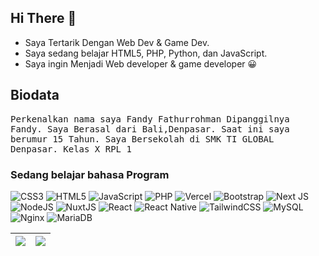 ## Hi There 👋
- Saya Tertarik Dengan Web Dev & Game Dev.
- Saya sedang belajar HTML5, PHP, Python, dan JavaScript.
- Saya ingin Menjadi Web developer & game developer 😀

## Biodata
<p align="left">
  <samp>
  Perkenalkan nama saya Fandy Fathurrohman Dipanggilnya Fandy.
  Saya Berasal dari Bali,Denpasar.
  Saat ini saya berumur 15 Tahun.
  Saya Bersekolah di SMK TI GLOBAL Denpasar.
  Kelas X RPL 1
  </samp>
</p>

### Sedang belajar bahasa Program
![CSS3](https://img.shields.io/badge/css3-%231572B6.svg?style=for-the-badge&logo=css3&logoColor=white) ![HTML5](https://img.shields.io/badge/html5-%23E34F26.svg?style=for-the-badge&logo=html5&logoColor=white) ![JavaScript](https://img.shields.io/badge/javascript-%23323330.svg?style=for-the-badge&logo=javascript&logoColor=%23F7DF1E) ![PHP](https://img.shields.io/badge/php-%23777BB4.svg?style=for-the-badge&logo=php&logoColor=white) ![Vercel](https://img.shields.io/badge/vercel-%23000000.svg?style=for-the-badge&logo=vercel&logoColor=white) ![Bootstrap](https://img.shields.io/badge/bootstrap-%23563D7C.svg?style=for-the-badge&logo=bootstrap&logoColor=white) ![Next JS](https://img.shields.io/badge/Next-black?style=for-the-badge&logo=next.js&logoColor=white) ![NodeJS](https://img.shields.io/badge/node.js-6DA55F?style=for-the-badge&logo=node.js&logoColor=white) ![NuxtJS](https://img.shields.io/badge/Nuxt-black?style=for-the-badge&logo=nuxt.js&logoColor=white) ![React](https://img.shields.io/badge/react-%2320232a.svg?style=for-the-badge&logo=react&logoColor=%2361DAFB) ![React Native](https://img.shields.io/badge/react_native-%2320232a.svg?style=for-the-badge&logo=react&logoColor=%2361DAFB) ![TailwindCSS](https://img.shields.io/badge/tailwindcss-%2338B2AC.svg?style=for-the-badge&logo=tailwind-css&logoColor=white) ![MySQL](https://img.shields.io/badge/mysql-%2300f.svg?style=for-the-badge&logo=mysql&logoColor=white) ![Nginx](https://img.shields.io/badge/nginx-%23009639.svg?style=for-the-badge&logo=nginx&logoColor=white) ![MariaDB](https://img.shields.io/badge/MariaDB-003545?style=for-the-badge&logo=mariadb&logoColor=white)


| <a href="https://github.com/FandyFr"><img align="center" src="https://github-readme-stats.vercel.app/api?username=FandyFr&show_icons=true&theme=dracula" /></a> | <a href="https://github.com/FandyFr"><img align="center" src="https://github-readme-stats.vercel.app/api/top-langs/?username=FandyFr&layout=compact&theme=dracula" /></a> |
| ------------- | ------------- |